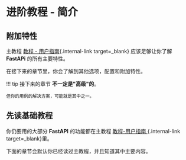 # 进阶教程 - 简介

## 附加特性

主教程 [教程 - 用户指南](../tutorial){.internal-link target=_blank} 应该足够让你了解 **FastAPi** 的所有主要特性。

在接下来的章节里，你会了解到其他选项，配置和附加特性。

!!! tip
    接下来的章节 **不一定是"高级"的**。
    
	但你的用例的解决方案，可能就是其中之一。

## 先读基础教程

你仍要用的大部分 **FastAPI** 的功能都在主教程 [教程-用户指南 ](../tutorial/){.internal-link target=_blank}里。

下面的章节会默认你已经读过主教程，并且知道其中主要内容。
